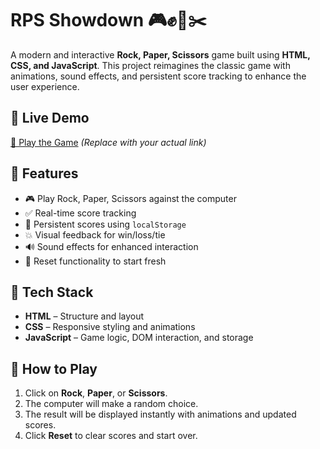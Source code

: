 # RPS Showdown 🎮✊📄✂️

A modern and interactive **Rock, Paper, Scissors** game built using **HTML, CSS, and JavaScript**. This project reimagines the classic game with animations, sound effects, and persistent score tracking to enhance the user experience.

## 🚀 Live Demo

[🔗 Play the Game](playful-sopapillas-7aee76.netlify.app) *(Replace with your actual link)*

## 🧠 Features

- 🎮 Play Rock, Paper, Scissors against the computer
- ✅ Real-time score tracking
- 🔁 Persistent scores using `localStorage`
- 💥 Visual feedback for win/loss/tie
- 🔊 Sound effects for enhanced interaction
- 🧼 Reset functionality to start fresh


## 🔧 Tech Stack

- **HTML** – Structure and layout
- **CSS** – Responsive styling and animations
- **JavaScript** – Game logic, DOM interaction, and storage

## 🧩 How to Play

1. Click on **Rock**, **Paper**, or **Scissors**.
2. The computer will make a random choice.
3. The result will be displayed instantly with animations and updated scores.
4. Click **Reset** to clear scores and start over.
